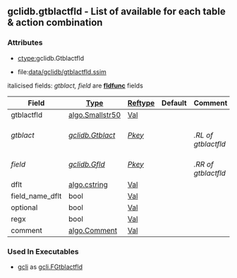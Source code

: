 ## gclidb.gtblactfld - List of available for each table & action combination


### Attributes
<a href="#attributes"></a>
<!-- dev.mdmark  mdmark:MDSECTION  state:BEG_AUTO  param:Attributes -->
* [ctype:](/txt/ssimdb/dmmeta/ctype.md)gclidb.Gtblactfld

* file:[data/gclidb/gtblactfld.ssim](/data/gclidb/gtblactfld.ssim)

italicised fields: *gtblact, field* are [**fldfunc**](/txt/ssim.md#fldfunc) fields

|Field|[Type](/txt/ssimdb/dmmeta/ctype.md)|[Reftype](/txt/ssimdb/dmmeta/reftype.md)|Default|Comment|
|---|---|---|---|---|
|gtblactfld|[algo.Smallstr50](/txt/protocol/algo/README.md#algo-smallstr50)|[Val](/txt/exe/amc/reftypes.md#val)|||
|*gtblact*|*[gclidb.Gtblact](/txt/ssimdb/gclidb/gtblact.md)*|*[Pkey](/txt/exe/amc/reftypes.md#pkey)*||*<br>.RL of gtblactfld*|
|*field*|*[gclidb.Gfld](/txt/ssimdb/gclidb/gfld.md)*|*[Pkey](/txt/exe/amc/reftypes.md#pkey)*||*<br>.RR of gtblactfld*|
|dflt|[algo.cstring](/txt/protocol/algo/cstring.md)|[Val](/txt/exe/amc/reftypes.md#val)|||
|field_name_dflt|bool|[Val](/txt/exe/amc/reftypes.md#val)|||
|optional|bool|[Val](/txt/exe/amc/reftypes.md#val)|||
|regx|bool|[Val](/txt/exe/amc/reftypes.md#val)|||
|comment|[algo.Comment](/txt/protocol/algo/Comment.md)|[Val](/txt/exe/amc/reftypes.md#val)|||

<!-- dev.mdmark  mdmark:MDSECTION  state:END_AUTO  param:Attributes -->

### Used In Executables
<a href="#used-in-executables"></a>
<!-- dev.mdmark  mdmark:MDSECTION  state:BEG_AUTO  param:ImdbUses -->

* [gcli](/txt/exe/gcli/internals.md) as [gcli.FGtblactfld](/txt/exe/gcli/internals.md#gcli-fgtblactfld)

<!-- dev.mdmark  mdmark:MDSECTION  state:END_AUTO  param:ImdbUses -->

